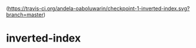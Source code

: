 (https://travis-ci.org/andela-oaboluwarin/checkpoint-1-inverted-index.svg?branch=master)

# inverted-index
